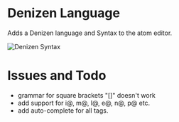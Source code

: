 # Denizen Language

Adds a Denizen language and Syntax to the atom editor.

![Denizen Syntax](https://i.gyazo.com/8fa221439ba64747b146b2042fce14c9.png)

# Issues and Todo

- grammar for square brackets "[]" doesn't work
- add support for i@, m@, l@, e@, n@, p@ etc.
- add auto-complete for all tags.
